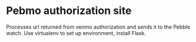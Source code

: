 Pebmo authorization site
========================

Processes url returned from venmo authorization and sends it to the Pebble watch.
Use virtualenv to set up environment, install Flask.

